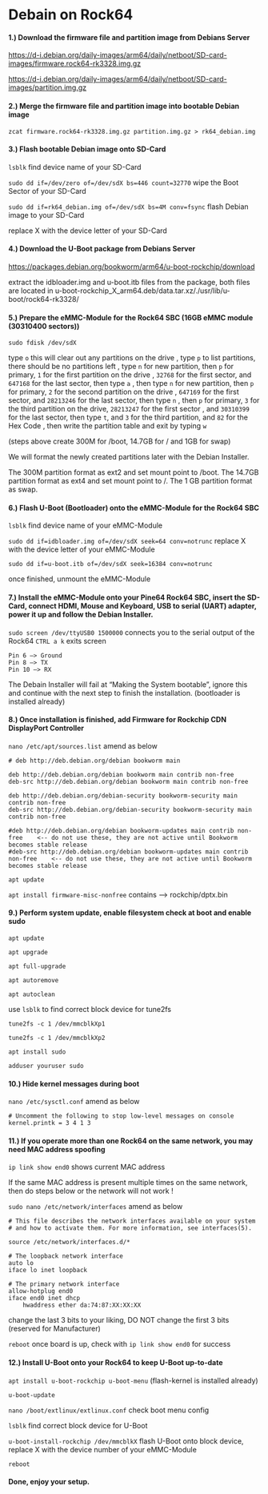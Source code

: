 # Debain on Rock64

#### 1.)  Download the firmware file and partition image from Debians Server

https://d-i.debian.org/daily-images/arm64/daily/netboot/SD-card-images/firmware.rock64-rk3328.img.gz

https://d-i.debian.org/daily-images/arm64/daily/netboot/SD-card-images/partition.img.gz

#### 2.)  Merge the firmware file and partition image into bootable Debian image

`zcat firmware.rock64-rk3328.img.gz partition.img.gz > rk64_debian.img`

#### 3.)  Flash bootable Debian image onto SD-Card

`lsblk` find device name of your SD-Card

`sudo dd if=/dev/zero of=/dev/sdX bs=446 count=32770` wipe the Boot Sector of your SD-Card

`sudo dd if=rk64_debian.img of=/dev/sdX bs=4M conv=fsync` flash Debian image to your SD-Card

replace X with the device letter of your SD-Card

#### 4.)  Download the U-Boot package from Debians Server

https://packages.debian.org/bookworm/arm64/u-boot-rockchip/download

extract the idbloader.img and u-boot.itb files from the package,
both files are located in u-boot-rockchip_X_arm64.deb/data.tar.xz/./usr/lib/u-boot/rock64-rk3328/

#### 5.)  Prepare the eMMC-Module for the Rock64 SBC (16GB eMMC module (30310400 sectors))

`sudo fdisk /dev/sdX`

type `o` this will clear out any partitions on the drive
, type `p` to list partitions, there should be no partitions left
, type `n` for new partition, then `p` for primary, `1` for the first partition on the drive
, `32768` for the first sector, and `647168` for the last sector, then type `a`
, then type `n` for new partition, then `p` for primary, `2` for the second partition on the drive
, `647169` for the first sector, and `28213246` for the last sector, then type `n`
, then `p` for primary, `3` for the third partition on the drive, `28213247` for the first sector
, and `30310399` for the last sector, then type `t`, and `3` for the third partition, and `82` for the Hex Code
, then write the partition table and exit by typing `w`

(steps above create 300M for /boot, 14.7GB for / and 1GB for swap)

We will format the newly created partitions later with the Debian Installer.

The 300M partition format as ext2 and set mount point to /boot.
The 14.7GB partition format as ext4 and set mount point to /.
The 1 GB partition format as swap.

#### 6.)  Flash U-Boot (Bootloader) onto the eMMC-Module for the Rock64 SBC

`lsblk` find device name of your eMMC-Module

`sudo dd if=idbloader.img of=/dev/sdX seek=64 conv=notrunc` replace X with the device letter of your eMMC-Module

`sudo dd if=u-boot.itb of=/dev/sdX seek=16384 conv=notrunc`

once finished, unmount the eMMC-Module

#### 7.)  Install the eMMC-Module onto your Pine64 Rock64 SBC, insert the SD-Card, connect HDMI, Mouse and Keyboard, USB to serial (UART) adapter, power it up and follow the Debian Installer.

`sudo screen /dev/ttyUSB0 1500000`  connects you to the serial output of the Rock64 `CTRL a k` exits screen

    Pin 6 –> Ground
    Pin 8 –> TX
    Pin 10 –> RX

The Debain Installer will fail at “Making the System bootable”, ignore this and continue with the next step to finish the installation. (bootloader is installed already)

#### 8.)  Once installation is finished, add Firmware for Rockchip CDN DisplayPort Controller

`nano /etc/apt/sources.list`  amend as below

    # deb http://deb.debian.org/debian bookworm main
    
    deb http://deb.debian.org/debian bookworm main contrib non-free
    deb-src http://deb.debian.org/debian bookworm main contrib non-free
    
    deb http://deb.debian.org/debian-security bookworm-security main contrib non-free
    deb-src http://deb.debian.org/debian-security bookworm-security main contrib non-free
    
    #deb http://deb.debian.org/debian bookworm-updates main contrib non-free    <-- do not use these, they are not active until Bookworm becomes stable release
    #deb-src http://deb.debian.org/debian bookworm-updates main contrib non-free    <-- do not use these, they are not active until Bookworm becomes stable release
  
`apt update`
  
`apt install firmware-misc-nonfree` contains –> rockchip/dptx.bin
  
#### 9.)  Perform system update, enable filesystem check at boot and enable sudo
  
`apt update`

`apt upgrade`

`apt full-upgrade`

`apt autoremove`

`apt autoclean`

use `lsblk` to find correct block device for tune2fs

`tune2fs -c 1 /dev/mmcblkXp1`

`tune2fs -c 1 /dev/mmcblkXp2`
  
`apt install sudo`
 
`adduser youruser sudo`
 
#### 10.)  Hide kernel messages during boot
 
`nano /etc/sysctl.conf`  amend as below

    # Uncomment the following to stop low-level messages on console
    kernel.printk = 3 4 1 3
 
#### 11.)  If you operate more than one Rock64 on the same network, you may need MAC address spoofing
 
`ip link show end0`  shows current MAC address

If the same MAC address is present multiple times on the same network, then do steps below or the network will not work !

`sudo nano /etc/network/interfaces` amend as below

    # This file describes the network interfaces available on your system
    # and how to activate them. For more information, see interfaces(5).
    
    source /etc/network/interfaces.d/*
    
    # The loopback network interface
    auto lo
    iface lo inet loopback
    
    # The primary network interface
    allow-hotplug end0
    iface end0 inet dhcp
        hwaddress ether da:74:87:XX:XX:XX

change the last 3 bits to your liking, DO NOT change the first 3 bits (reserved for Manufacturer)

`reboot`  once board is up, check with `ip link show end0` for success

#### 12.) Install U-Boot onto your Rock64 to keep U-Boot up-to-date

`apt install u-boot-rockchip u-boot-menu` (flash-kernel is installed already)

`u-boot-update`

`nano /boot/extlinux/extlinux.conf` check boot menu config

`lsblk` find correct block device for U-Boot

`u-boot-install-rockchip /dev/mmcblkX`  flash U-Boot onto block device, replace X with the device number of your eMMC-Module

`reboot`

#### Done, enjoy your setup.
